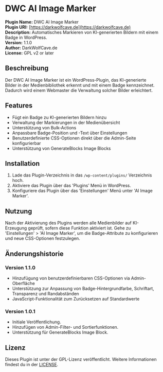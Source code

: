 # DWC AI Image Marker

**Plugin Name:** DWC AI Image Marker  
**Plugin URI:** [https://darkwolfcave.de](https://darkwolfcave.de)  
**Description:** Automatisches Markieren von KI-generierten Bildern mit einem Badge in WordPress.  
**Version:** 1.1.0  
**Author:** DarkWolfCave.de  
**License:** GPL v2 or later

## Beschreibung

Der DWC AI Image Marker ist ein WordPress-Plugin, das KI-generierte Bilder in der Medienbibliothek erkennt und mit einem Badge kennzeichnet. Dadurch wird einem Webmaster die Verwaltung solcher Bilder erleichtert.

## Features

- Fügt ein Badge zu KI-generierten Bildern hinzu
- Verwaltung der Markierungen in der Medienübersicht
- Unterstützung von Bulk-Actions
- Anpassbare Badge-Position und -Text über Einstellungen
- Benutzerdefinierte CSS-Optionen direkt über die Admin-Seite konfigurierbar
- Unterstützung von GenerateBlocks Image Blocks

## Installation

1. Lade das Plugin-Verzeichnis in das `/wp-content/plugins/` Verzeichnis hoch.
2. Aktiviere das Plugin über das 'Plugins' Menü in WordPress.
3. Konfiguriere das Plugin über das 'Einstellungen' Menü unter 'AI Image Marker'.

## Nutzung

Nach der Aktivierung des Plugins werden alle Medienbilder auf KI-Erzeugung geprüft, sofern diese Funktion aktiviert ist. Gehe zu 'Einstellungen' > 'AI Image Marker', um die Badge-Attribute zu konfigurieren und neue CSS-Optionen festzulegen.

## Änderungshistorie

### Version 1.1.0
- Hinzufügung von benutzerdefinierbaren CSS-Optionen via Admin-Oberfläche
- Unterstützung zur Anpassung von Badge-Hintergrundfarbe, Schriftart, Transparenz und Randabständen
- JavaScript-Funktionalität zum Zurücksetzen auf Standardwerte

### Version 1.0.1
- Initiale Veröffentlichung.
- Hinzufügen von Admin-Filter- und Sortierfunktionen.
- Unterstützung für GenerateBlocks Image Block.

## Lizenz
Dieses Plugin ist unter der GPL-Lizenz veröffentlicht. Weitere Informationen findest du in der [LICENSE](LICENSE).

